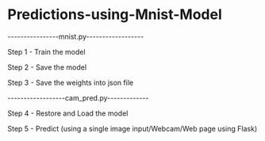 # Predictions-using-Mnist-Model
----------------mnist.py------------------

Step 1 - Train the model

Step 2 - Save the model

Step 3 - Save the weights into json file

------------------cam_pred.py-------------

Step 4 - Restore and Load the model

Step 5 - Predict (using a single image input/Webcam/Web page using Flask)
